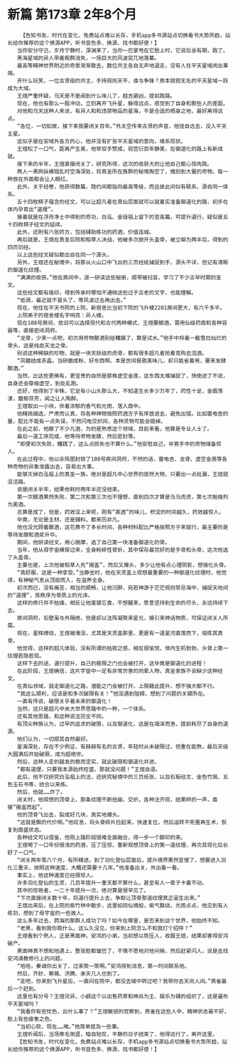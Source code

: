 # 新篇 第173章 2年8个月
        【告知书友，时代在变化，免费站点难以长存，手机app多书源站点切换看书大势所趋，站长给你推荐的这个换源APP，听书音色多、换源、找书都好使！】
       当你安分守己，岁月宁静时，深渊来了，当你一巴掌甩在它脸上时，它说后会有期，跑了。
       黑海星域的异人带着舰群消失，一场巨大的风波突兀地落幕。
       最高等精神世界附近的奇景渐渐散去，数位共主各自无声地退走，没有人在平天星域闹出事端。
       开什么玩笑，一位古贤级的共主，手持规则天平，谁与争锋？原本寂寂无名的平天星域一跃成为大域。
       王煊严重怀疑，乌天是不是闻到什么味儿了，趋吉避凶，提前跑路。
       现在，他也有那么一股冲动，立刻离开飞升星，躲得远点，感觉到了自身和那些人的差距。
       对他和乌天这种人来说，有异人和和违禁物品的星海，不是合适的栖身之地，最好离得远点。
       “各位，一切如故，接下来我要闭关百年。”外太空传来古贤的声音，他径自远去，没入平天主星。
       这似乎是在安域外各方的心，他并没有扩张平天星域的意向，维系现状。
       王煊松了一口气，距离产生美，他举双手赞成，祝宫衍百年静美，在御道化的路上有新成就。
       接下来的半年，王煊直接闭关了，研究所得，这次的收获大的让他自己都心惊肉跳。
       两人一黑网纵横错乱时空海深处，将真圣所在族群的秘境掏空了，搜刮到大量的奇物。每一种放在外面都会让人眼红。
       此外，关于经卷，他获得数篇，隐约间都指向最高等级，而且彼此间似有联系，源自同一体系。
       五十四枚棋子蕴含的经文，可以让超凡者在真仙层面就可以就着实准备御道化的路，初步在体内孕育出“道理”。
       接着就是在浮舟净土中得到的奇功，白泓、金瑶祖上留下的至高篇，可提升道行，疑似是五十四枚棋子经文的延续。
       此外，还附有六张药方，包括辅助练功的药酒，价值连城。
       再后就是，王煊在真圣后院和稻草人决战，他被多次掀开头盖骨，被立噼为两半后，得到的四页剑经。
       以上这些经文疑似都出自在同一个源头。
       另外，王煊还在秘境中，将那从火山口中飞出的三页经纸捕捉到手，源头不详，但记有清晰的御道化纹理。
       “满满的收获。”他在房间中，逐一研读这些秘册，顺带被扫盲，学习了不少古早时期的圣文。
       这些经文都有烙印，得到传承时哪怕不通晓这些过于古老的文字，也能理解。
       “低调，最近就不冒头了，等风波过去再出去。”
       现在，他住在平天书院的上院，新宿舍比当初下院的飞升楼2201房间更大，有六千多平。
       上院弟子的宿舍楼名字响亮：异人楼。
       现在108号房间，依旧可以选择现代和古代两种模式，王煊要酿酒，需用仙级药鼎和各种容器等，直接密闭洞府。
       “龙骨，少来一点吧，初次用奇物酿酒别给糟蹋了，算是试水。”他手中拎着一截雪白灿烂的骨头，这是纯血天龙之骨。
       别说这种稀缺的珍物，就是一块天妖级的虎骨，都有很多超凡者抢着竞购去泡酒。
       “凤髓结成赤晶，当研磨成粉，好东西啊，本是世间极致美味儿，却只能省着用，要来发酵酿酒。”
       当然，比这些更稀有，更宝贵的自然是那株虚空金莲，这东西太难捕捉了，快绝迹了不说，自身还会穿梭虚空，到处乱跑。
       还好，他得到了半株，它足有小山头那么大，不知道生长多少万年了，药性十足，金霞荡漾，馥郁芬芳，闻之让人陶醉。
       王煊取出一小块，伴着浓郁的香气和光雨，落入鼎中。
       他精挑细选，严肃而认真，将各种神物按照药酒方子有序放进去，避免出错。比如雷电杏的量，配比不能有一点失误，不然闪电交织间，各种灵物可能会毁掉。
       在此之前，他酿了不少凡酒，为的是熟悉这个领域，目前来看，他算是专业人士了。
       最后一道工序完成，他等待奇物发酵，然后密封等。
       “即便初次失败，糟践了，这么点损失也不算什么。”他安慰自己，毕竟手中的奇物储备惊人。
       在此过程中，他以杀阵图封锁了108号房间洞府，不然的话，雷电杏、龙骨、虚空金莲等各种奇物的异象泄露出去，容易出大事。
       能够灭掉白泓祖上的真圣一族，绝对是超凡中心世界的庞然大物，只要出一点纰漏，王煊就没活路。
       说是闭关半年，结果他耗时两年半还没结束。
       第一次酿酒果然失败，第二次和第三次也不理想，直到四次才算是马马虎虎，第七次勉强列为美酒。
       总算是成了，但是，药效没上来呢，刚有“美酒”的味儿，积淀的时间越久，药效越惊人。
       毕竟，无论是主材，还是辅料，都来历非凡。
       他也没光顾着酿酒，这花费不了多长时间，各种材料配比严格按照方子来就行，最主要的是等待发酵和酒浆升华。
       期间，他研读经文，用心揣摩，选了自己第一块准备御道化的骨。
       当年，他从母宇宙横穿过来，全身粉碎性骨折，其中保存最完好的是手骨和头骨，这次他选了头盖骨。
       主要也是，上次他被稻草人先“揭盖”，而后又爆头，多少让他有点心理阴影，想强化头骨。
       “真舒服，这是一种享受。”当静坐时，他在天灵盖上观想最重要的一种御道化纹理时，他觉得，有神秘气息从顶部而入，在滋养全身。
       初次而已，没有痛苦，相当的顺畅，让他沉醉，宛若神游于茫茫规则禁忌海中，捕捉天地间的“道理”，炼秩序为骨质上的光泽。
       这样的修行并不枯燥，相反让他废寝忘食，不想醒来，愿意坚持到生命的尽头，永远持续下去。
       房间洞府，石壁虽与外隔绝，但是却以法阵凝聚来星光，接引来神话物质，可保证闭关人所需。
       现在，星辉缭绕，王煊被淹没，尤其是天灵盖那里，更是有一道星河直落而下，熔炼其真骨。
       他觉得，这样的超凡体验，没有所谓的枯寂之感，相反很愉悦，体内生机勃勃，头骨上第一纹理若隐若现。
       这样下去的话，道行提升，自己的极限之门也会被打开，这毕竟是御道化的进程！
       在此阶段，王煊确信，这片宇宙中一定有非常厉害的同辈人物，真圣家族不会缺少这种经文。
       在真仙领域，就走御道化之路，潜能之门会被打开，上限藉此提升，想不强大都不行。
       “我这么顺利，应该是和多次破限有关！”他没遇到阻碍，想到了问题的关键所在。
       一直有传说，破限关乎着未来的御道化！
       当然，这只是超凡中央大世界思路中的一种，一个体系。
       还有其他思路，和这种说法完全不同。
       有顶尖种族认为，过早的追求的破限，以及御道化，这是在竭泽而渔，提前耗尽了自身的道源。
       他们认为，一切顺其自然最好。
       星海深处，存在不少例证，有赫赫有名的古贤，年轻时从未破限过，但重在能熬，最后天级大圆满后开始破限，成为超绝世。
       然后，这种人走的越发的稳而坚实，就此破限和御道化并进。
       “都有道理，只要我本源始终旺盛，那就没问题！”王煊自语。
       此后，他不仅研究白泓祖上的法，还研究秘境中的三页纸张，以及石板经文、金色竹简、五色玉石书等，结合以来练。
       然后，他就……炸了。
       闭关时，他观想的顶骨上，那条纹理不断扭曲，交织，各种法齐现，结果砰的一声，直接“揭盖而起”。
       他的顶骨飞出去，裂成好几块，真实地爆头。
       “这就是飘的代价啊。”他叹息，将头骨碎片捡起来，快速复位，然后运转不死蚕再生术，恢复到鼎盛状态。
       各种经文可以借鉴，但刚上路阶段很难全面融合，得一步一个脚印的来。
       王煊喝了一口年份很浅的药酒，压了压惊，重新观想顶骨上的第一道纹理，再次具现化后长舒了一口气。
       “闭关两年零八个月，有所精进。到了羽化登仙层面后，提升境界果然变慢了，想要进入羽化三重天，按照这种速度，大概还需要十几年。”他准备出关，外出看一看。
       事实上，他这种速度已经很惊人。
       许多羽化登仙的生灵，几百年提升一重天都不算什么，甚至有人一辈子卡着不动。
       其中的惊艳者，一二十年提升一次，绝对算是很罕见了。
       “下次直接闭关数十年，将道行提升上去，争取让顶骨那道纹理真正诞生出来。”
       王煊出来后，在上院的紫竹林中散步，这里如同仙境般，紫气飘绕，光雨点点，他见到有人练剑，想到了母宇宙的一些故人。
       这么多年过去，跨海的那群人成功了吗？如今在哪里，是否来到这个世界，他始终不知。
       “老黑，看到我你跑什么，这么久没见，你来到上院怎么不和我打个招呼？”
       王煊看到个熟人，正是黑面神，安鸿的小弟，当初想以势压人，收服王煊，结果却害得安鸿破产。
       黑面神真不想和他遇上，整张脸都皱巴了，不情不愿地对他问候，然后赶紧闪人，说是去找安鸿请教修行上的问题。
       “哈哈，秦诚你出关了，过来聚一聚啊。”安鸿得到消息，第一时间联系他。
       然后，齐妙、蔡薇、洪腾、承天几人也到了。
       “走吧，你来到飞升星后，一直闷在院中，都没去城中转过吧？我带你去天尚人间。”燕雀最后一个赶到。
       这里也有分号？王煊诧异，小觑这个以出售药草和神兵为主、娱乐为辅的组织了，这是遍布平天星域吗？
       “我看你有些忧色，出什么事了？”王煊敏锐的觉察到，燕雀在这些人中，精神状态最不好，脸上有些疲惫之色。
       “当初心软，现在……唉。”他简单提及一些事。
       王煊听闻后，当场寒毛倒竖，暗自轻叹，平静的日子结束了，他得远行了，离开这里。
       【告知书友，时代在变化，免费站点难以长存，手机app多书源站点切换看书大势所趋，站长给你推荐的这个换源APP，听书音色多、换源、找书都好使！】